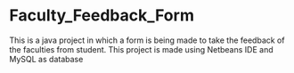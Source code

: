 # Faculty_Feedback_Form
This is a java project in which a form is being made to take the feedback of the faculties from student.
This project is made using Netbeans IDE and MySQL as database
